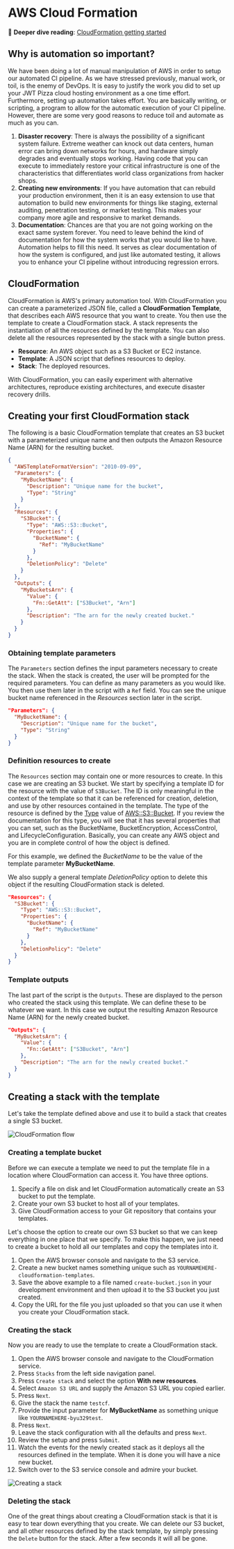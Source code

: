 # AWS Cloud Formation

📖 **Deeper dive reading**: [CloudFormation getting started](https://docs.aws.amazon.com/AWSCloudFormation/latest/UserGuide/gettingstarted.templatebasics.html)

## Why is automation so important?

We have been doing a lot of manual manipulation of AWS in order to setup our automated CI pipeline. As we have stressed previously, manual work, or toil, is the enemy of DevOps. It is easy to justify the work you did to set up your JWT Pizza cloud hosting environment as a one time effort. Furthermore, setting up automation takes effort. You are basically writing, or scripting, a program to allow for the automatic execution of your CI pipeline. However, there are some very good reasons to reduce toil and automate as much as you can.

1. **Disaster recovery**: There is always the possibility of a significant system failure. Extreme weather can knock out data centers, human error can bring down networks for hours, and hardware simply degrades and eventually stops working. Having code that you can execute to immediately restore your critical infrastructure is one of the characteristics that differentiates world class organizations from hacker shops.
1. **Creating new environments**: If you have automation that can rebuild your production environment, then it is an easy extension to use that automation to build new environments for things like staging, external auditing, penetration testing, or market testing. This makes your company more agile and responsive to market demands.
1. **Documentation**: Chances are that you are not going working on the exact same system forever. You need to leave behind the kind of documentation for how the system works that you would like to have. Automation helps to fill this need. It serves as clear documentation of how the system is configured, and just like automated testing, it allows you to enhance your CI pipeline without introducing regression errors.

## CloudFormation

CloudFormation is AWS's primary automation tool. With CloudFormation you can create a parameterized JSON file, called a **CloudFormation Template**, that describes each AWS resource that you want to create. You then use the template to create a CloudFormation stack. A stack represents the instantiation of all the resources defined by the template. You can also delete all the resources represented by the stack with a single button press.

- **Resource**: An AWS object such as a S3 Bucket or EC2 instance.
- **Template**: A JSON script that defines resources to deploy.
- **Stack**: The deployed resources.

With CloudFormation, you can easily experiment with alternative architectures, reproduce existing architectures, and execute disaster recovery drills.

## Creating your first CloudFormation stack

The following is a basic CloudFormation template that creates an S3 bucket with a parameterized unique name and then outputs the Amazon Resource Name (ARN) for the resulting bucket.

```json
{
  "AWSTemplateFormatVersion": "2010-09-09",
  "Parameters": {
    "MyBucketName": {
      "Description": "Unique name for the bucket",
      "Type": "String"
    }
  },
  "Resources": {
    "S3Bucket": {
      "Type": "AWS::S3::Bucket",
      "Properties": {
        "BucketName": {
          "Ref": "MyBucketName"
        }
      },
      "DeletionPolicy": "Delete"
    }
  },
  "Outputs": {
    "MyBucketsArn": {
      "Value": {
        "Fn::GetAtt": ["S3Bucket", "Arn"]
      },
      "Description": "The arn for the newly created bucket."
    }
  }
}
```

### Obtaining template parameters

The `Parameters` section defines the input parameters necessary to create the stack. When the stack is created, the user will be prompted for the required parameters. You can define as many parameters as you would like. You then use them later in the script with a `Ref` field. You can see the unique bucket name referenced in the _Resources_ section later in the script.

```json
"Parameters": {
  "MyBucketName": {
    "Description": "Unique name for the bucket",
    "Type": "String"
  }
}
```

### Definition resources to create

The `Resources` section may contain one or more resources to create. In this case we are creating an S3 bucket. We start by specifying a template ID for the resource with the value of `S3Bucket`. The ID is only meaningful in the context of the template so that it can be referenced for creation, deletion, and use by other resources contained in the template. The type of the resource is defined by the [Type](https://docs.aws.amazon.com/AWSCloudFormation/latest/UserGuide/aws-template-resource-type-ref.html) value of [AWS::S3::Bucket](https://docs.aws.amazon.com/AWSCloudFormation/latest/UserGuide/aws-resource-s3-bucket.html). If you review the documentation for this type, you will see that it has several properties that you can set, such as the BucketName, BucketEncryption, AccessControl, and LifecycleConfiguration. Basically, you can create any AWS object and you are in complete control of how the object is defined.

For this example, we defined the _BucketName_ to be the value of the template parameter **MyBucketName**.

We also supply a general template _DeletionPolicy_ option to delete this object if the resulting CloudFormation stack is deleted.

```json
"Resources": {
  "S3Bucket": {
    "Type": "AWS::S3::Bucket",
    "Properties": {
      "BucketName": {
        "Ref": "MyBucketName"
      }
    },
    "DeletionPolicy": "Delete"
  }
}
```

### Template outputs

The last part of the script is the `Outputs`. These are displayed to the person who created the stack using this template. We can define these to be whatever we want. In this case we output the resulting Amazon Resource Name (ARN) for the newly created bucket.

```json
"Outputs": {
  "MyBucketsArn": {
    "Value": {
      "Fn::GetAtt": ["S3Bucket", "Arn"]
    },
    "Description": "The arn for the newly created bucket."
  }
}
```

## Creating a stack with the template

Let's take the template defined above and use it to build a stack that creates a single S3 bucket.

![CloudFormation flow](cloudFormationFlow.png)

### Creating a template bucket

Before we can execute a template we need to put the template file in a location where CloudFormation can access it. You have three options.

1. Specify a file on disk and let CloudFormation automatically create an S3 bucket to put the template.
1. Create your own S3 bucket to host all of your templates.
1. Give CloudFormation access to your Git repository that contains your templates.

Let's choose the option to create our own S3 bucket so that we can keep everything in one place that we specify. To make this happen, we just need to create a bucket to hold all our templates and copy the templates into it.

1. Open the AWS browser console and navigate to the S3 service.
1. Create a new bucket names something unique such as `YOURNAMEHERE-cloudformation-templates`.
1. Save the above example to a file named `create-bucket.json` in your development environment and then upload it to the S3 bucket you just created.
1. Copy the URL for the file you just uploaded so that you can use it when you create your CloudFormation stack.

### Creating the stack

Now you are ready to use the template to create a CloudFormation stack.

1. Open the AWS browser console and navigate to the CloudFormation service.
1. Press `Stacks` from the left side navigation panel.
1. Press `Create stack` and select the option **With new resources**.
1. Select `Amazon S3 URL` and supply the Amazon S3 URL you copied earlier.
1. Press `Next`.
1. Give the stack the name `testcf`.
1. Provide the input parameter for **MyBucketName** as something unique like `YOURNAMEHERE-byu329test`.
1. Press `Next`.
1. Leave the stack configuration with all the defaults and press `Next`.
1. Review the setup and press `Submit`.
1. Watch the events for the newly created stack as it deploys all the resources defined in the template. When it is done you will have a nice new bucket.
1. Switch over to the S3 service console and admire your bucket.

![Creating a stack](creatingAStack.gif)

### Deleting the stack

One of the great things about creating a CloudFormation stack is that it is easy to tear down everything that you create. We can delete our S3 bucket, and all other resources defined by the stack template, by simply pressing the `Delete` button for the stack. After a few seconds it will all be gone.
